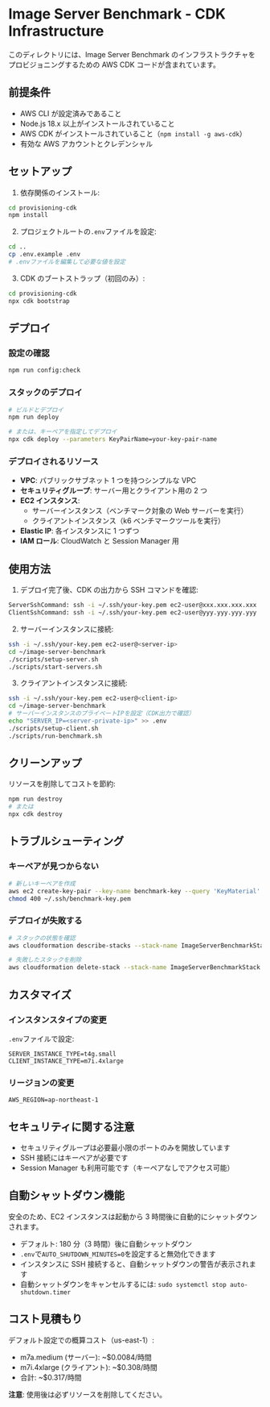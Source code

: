 # Image Server Benchmark - CDK Infrastructure

このディレクトリには、Image Server Benchmark のインフラストラクチャをプロビジョニングするための AWS CDK コードが含まれています。

## 前提条件

- AWS CLI が設定済みであること
- Node.js 18.x 以上がインストールされていること
- AWS CDK がインストールされていること（`npm install -g aws-cdk`）
- 有効な AWS アカウントとクレデンシャル

## セットアップ

1. 依存関係のインストール:

```bash
cd provisioning-cdk
npm install
```

2. プロジェクトルートの`.env`ファイルを設定:

```bash
cd ..
cp .env.example .env
# .envファイルを編集して必要な値を設定
```

3. CDK のブートストラップ（初回のみ）:

```bash
cd provisioning-cdk
npx cdk bootstrap
```

## デプロイ

### 設定の確認

```bash
npm run config:check
```

### スタックのデプロイ

```bash
# ビルドとデプロイ
npm run deploy

# または、キーペアを指定してデプロイ
npx cdk deploy --parameters KeyPairName=your-key-pair-name
```

### デプロイされるリソース

- **VPC**: パブリックサブネット 1 つを持つシンプルな VPC
- **セキュリティグループ**: サーバー用とクライアント用の 2 つ
- **EC2 インスタンス**:
  - サーバーインスタンス（ベンチマーク対象の Web サーバーを実行）
  - クライアントインスタンス（k6 ベンチマークツールを実行）
- **Elastic IP**: 各インスタンスに 1 つずつ
- **IAM ロール**: CloudWatch と Session Manager 用

## 使用方法

1. デプロイ完了後、CDK の出力から SSH コマンドを確認:

```bash
ServerSshCommand: ssh -i ~/.ssh/your-key.pem ec2-user@xxx.xxx.xxx.xxx
ClientSshCommand: ssh -i ~/.ssh/your-key.pem ec2-user@yyy.yyy.yyy.yyy
```

2. サーバーインスタンスに接続:

```bash
ssh -i ~/.ssh/your-key.pem ec2-user@<server-ip>
cd ~/image-server-benchmark
./scripts/setup-server.sh
./scripts/start-servers.sh
```

3. クライアントインスタンスに接続:

```bash
ssh -i ~/.ssh/your-key.pem ec2-user@<client-ip>
cd ~/image-server-benchmark
# サーバーインスタンスのプライベートIPを設定（CDK出力で確認）
echo "SERVER_IP=<server-private-ip>" >> .env
./scripts/setup-client.sh
./scripts/run-benchmark.sh
```

## クリーンアップ

リソースを削除してコストを節約:

```bash
npm run destroy
# または
npx cdk destroy
```

## トラブルシューティング

### キーペアが見つからない

```bash
# 新しいキーペアを作成
aws ec2 create-key-pair --key-name benchmark-key --query 'KeyMaterial' --output text > ~/.ssh/benchmark-key.pem
chmod 400 ~/.ssh/benchmark-key.pem
```

### デプロイが失敗する

```bash
# スタックの状態を確認
aws cloudformation describe-stacks --stack-name ImageServerBenchmarkStack

# 失敗したスタックを削除
aws cloudformation delete-stack --stack-name ImageServerBenchmarkStack
```

## カスタマイズ

### インスタンスタイプの変更

`.env`ファイルで設定:

```
SERVER_INSTANCE_TYPE=t4g.small
CLIENT_INSTANCE_TYPE=m7i.4xlarge
```

### リージョンの変更

```
AWS_REGION=ap-northeast-1
```

## セキュリティに関する注意

- セキュリティグループは必要最小限のポートのみを開放しています
- SSH 接続にはキーペアが必要です
- Session Manager も利用可能です（キーペアなしでアクセス可能）

## 自動シャットダウン機能

安全のため、EC2 インスタンスは起動から 3 時間後に自動的にシャットダウンされます。

- デフォルト: 180 分（3 時間）後に自動シャットダウン
- `.env`で`AUTO_SHUTDOWN_MINUTES=0`を設定すると無効化できます
- インスタンスに SSH 接続すると、自動シャットダウンの警告が表示されます
- 自動シャットダウンをキャンセルするには: `sudo systemctl stop auto-shutdown.timer`

## コスト見積もり

デフォルト設定での概算コスト（us-east-1）:

- m7a.medium (サーバー): ~$0.0084/時間
- m7i.4xlarge (クライアント): ~$0.308/時間
- 合計: ~$0.317/時間

**注意**: 使用後は必ずリソースを削除してください。
